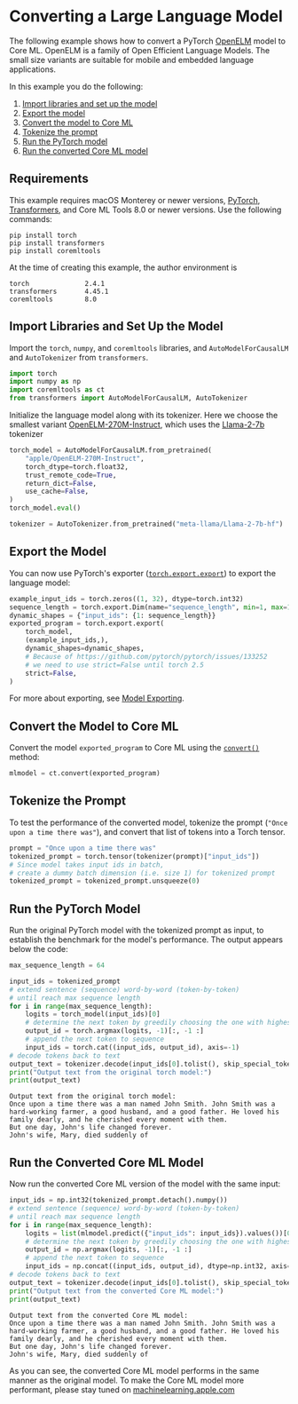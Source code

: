 # Converting a Large Language Model

The following example shows how to convert a PyTorch [OpenELM](https://huggingface.co/apple/OpenELM) model to Core ML. OpenELM is a family of Open Efficient Language Models. The small size variants are suitable for mobile and embedded language applications.

In this example you do the following:

1. [Import libraries and set up the model](#import-libraries-and-set-up-the-model)
2. [Export the model](#export-the-model)
3. [Convert the model to Core ML](#convert-the-model-to-core-ml)
4. [Tokenize the prompt](#tokenize-the-prompt)
5. [Run the PyTorch model](#run-the-pytorch-model)
6. [Run the converted Core ML model](#run-the-converted-core-ml-model)

## Requirements

This example requires macOS Monterey or newer versions, [PyTorch](https://pytorch.org/), [Transformers](https://huggingface.co/transformers/index.html), and Core ML Tools 8.0 or newer versions. Use the following commands:

```shell
pip install torch
pip install transformers
pip install coremltools
```

At the time of creating this example, the author environment is
```text Output
torch              2.4.1
transformers       4.45.1
coremltools        8.0
```

## Import Libraries and Set Up the Model

Import the `torch`, `numpy`, and `coremltools` libraries, and `AutoModelForCausalLM` and `AutoTokenizer` from `transformers`. 

```python
import torch
import numpy as np
import coremltools as ct
from transformers import AutoModelForCausalLM, AutoTokenizer
```

Initialize the language model along with its tokenizer. Here we choose the smallest variant [OpenELM-270M-Instruct](https://huggingface.co/apple/OpenELM-270M-Instruct), which uses the [Llama-2-7b](https://huggingface.co/meta-llama/Llama-2-7b-hf) tokenizer

```python
torch_model = AutoModelForCausalLM.from_pretrained(
    "apple/OpenELM-270M-Instruct",
    torch_dtype=torch.float32,
    trust_remote_code=True,
    return_dict=False,
    use_cache=False,
)
torch_model.eval()

tokenizer = AutoTokenizer.from_pretrained("meta-llama/Llama-2-7b-hf")
```

## Export the Model

You can now use PyTorch's exporter ([`torch.export.export`](https://pytorch.org/docs/stable/export.html#torch.export.export)) to export the language model:

```python
example_input_ids = torch.zeros((1, 32), dtype=torch.int32)
sequence_length = torch.export.Dim(name="sequence_length", min=1, max=128)
dynamic_shapes = {"input_ids": {1: sequence_length}}
exported_program = torch.export.export(
    torch_model,
    (example_input_ids,),
    dynamic_shapes=dynamic_shapes,
    # Because of https://github.com/pytorch/pytorch/issues/133252
    # we need to use strict=False until torch 2.5
    strict=False,
)
```

For more about exporting, see [Model Exporting](model-exporting).

## Convert the Model to Core ML

Convert the model `exported_program` to Core ML using the [`convert()`](https://apple.github.io/coremltools/source/coremltools.converters.convert.html#module-coremltools.converters._converters_entry) method:

```python
mlmodel = ct.convert(exported_program)
```

## Tokenize the Prompt

To test the performance of the converted model, tokenize the prompt (`"Once upon a time there was"`), and convert that list of tokens into a Torch tensor.

```python
prompt = "Once upon a time there was"
tokenized_prompt = torch.tensor(tokenizer(prompt)["input_ids"])
# Since model takes input ids in batch,
# create a dummy batch dimension (i.e. size 1) for tokenized prompt
tokenized_prompt = tokenized_prompt.unsqueeze(0)
```

## Run the PyTorch Model

Run the original PyTorch model with the tokenized prompt as input, to establish the benchmark for the model's performance. The output appears below the code:

```python
max_sequence_length = 64

input_ids = tokenized_prompt
# extend sentence (sequence) word-by-word (token-by-token)
# until reach max sequence length
for i in range(max_sequence_length):
    logits = torch_model(input_ids)[0]
    # determine the next token by greedily choosing the one with highest logit (probability)
    output_id = torch.argmax(logits, -1)[:, -1 :]
    # append the next token to sequence
    input_ids = torch.cat((input_ids, output_id), axis=-1)
# decode tokens back to text
output_text = tokenizer.decode(input_ids[0].tolist(), skip_special_tokens=True)
print("Output text from the original torch model:")
print(output_text)
```

```text Output
Output text from the original torch model:
Once upon a time there was a man named John Smith. John Smith was a hard-working farmer, a good husband, and a good father. He loved his family dearly, and he cherished every moment with them.
But one day, John's life changed forever.
John's wife, Mary, died suddenly of
```

## Run the Converted Core ML Model

Now run the converted Core ML version of the model with the same input:

```python
input_ids = np.int32(tokenized_prompt.detach().numpy())
# extend sentence (sequence) word-by-word (token-by-token)
# until reach max sequence length
for i in range(max_sequence_length):
    logits = list(mlmodel.predict({"input_ids": input_ids}).values())[0]
    # determine the next token by greedily choosing the one with highest logit (probability)
    output_id = np.argmax(logits, -1)[:, -1 :]
    # append the next token to sequence
    input_ids = np.concat((input_ids, output_id), dtype=np.int32, axis=-1)
# decode tokens back to text
output_text = tokenizer.decode(input_ids[0].tolist(), skip_special_tokens=True)
print("Output text from the converted Core ML model:")
print(output_text)
```

```text Output
Output text from the converted Core ML model:
Once upon a time there was a man named John Smith. John Smith was a hard-working farmer, a good husband, and a good father. He loved his family dearly, and he cherished every moment with them.
But one day, John's life changed forever.
John's wife, Mary, died suddenly of
```

As you can see, the converted Core ML model performs in the same manner as the original model. To make the Core ML model more performant, please stay tuned on [machinelearning.apple.com](https://machinelearning.apple.com)
